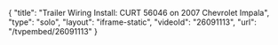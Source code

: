 {
    "title": "Trailer Wiring Install: CURT 56046 on 2007 Chevrolet Impala",
    "type": "solo",
    "layout": "iframe-static",
    "videoId": "26091113",
    "url": "\/tvpembed\/26091113"
}